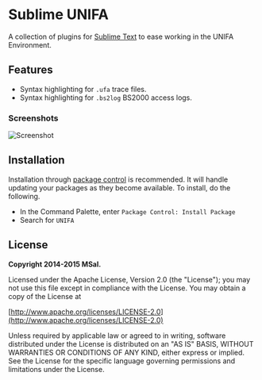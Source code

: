 # Sublime UNIFA
A collection of plugins for [Sublime Text](http://www.sublimetext.com/) to ease working in the UNIFA Environment.

## Features
* Syntax highlighting for `.ufa` trace files.
* Syntax highlighting for `.bs2log` BS2000 access logs.

### Screenshots
![Screenshot](https://raw.githubusercontent.com/msal/sublime-ufa/raw/screen01.png)


## Installation
Installation through [package control](http://wbond.net/sublime_packages/package_control) is recommended. It will handle updating your packages as they become available. To install, do the following.

* In the Command Palette, enter `Package Control: Install Package`
* Search for `UNIFA`


## License
**Copyright 2014-2015 MSal.**

Licensed under the Apache License, Version 2.0 (the "License");
you may not use this file except in compliance with the License.
You may obtain a copy of the License at

[http://www.apache.org/licenses/LICENSE-2.0](http://www.apache.org/licenses/LICENSE-2.0)

Unless required by applicable law or agreed to in writing, software
distributed under the License is distributed on an "AS IS" BASIS,
WITHOUT WARRANTIES OR CONDITIONS OF ANY KIND, either express or implied.
See the License for the specific language governing permissions and
limitations under the License.
